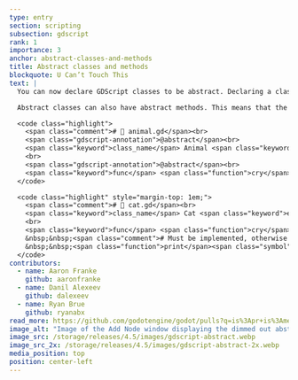 ```yaml
---
type: entry
section: scripting
subsection: gdscript
rank: 1
importance: 3
anchor: abstract-classes-and-methods
title: Abstract classes and methods
blockquote: U Can’t Touch This
text: |
  You can now declare GDScript classes to be abstract. Declaring a class abstract means that the class is not meant to be instantiated directly. That means that you can prevent instances of a class, let’s say, `Animal`, that doesn’t mean anything itself other than to be extended by "concrete" classes like `Cat` and `Dog`.

  Abstract classes can also have abstract methods. This means that the method must be implemented in any class that extends it.

  <code class="highlight">
    <span class="comment"># 📄 animal.gd</span><br>
    <span class="gdscript-annotation">@abstract</span><br>
    <span class="keyword">class_name</span> Animal <span class="keyword">extends</span> <span class="enginetype">Node</span><br>
    <br>
    <span class="gdscript-annotation">@abstract</span><br>
    <span class="keyword">func</span> <span class="function">cry</span><span class="symbol">() -></span> <span class="enginetype">void</span>
  </code>

  <code class="highlight" style="margin-top: 1em;">
    <span class="comment"># 📄 cat.gd</span><br>
    <span class="keyword">class_name</span> Cat <span class="keyword">extends</span> <span class="usertype">Animal</span><br>
    <br>
    <span class="keyword">func</span> <span class="function">cry</span><span class="symbol">() -></span> <span class="enginetype">void</span><span class="symbol">:</span><br>
    &nbsp;&nbsp;<span class="comment"># Must be implemented, otherwise an error will be thrown.</span><br>
    &nbsp;&nbsp;<span class="function">print</span><span class="symbol">(</span><span class="string">"Meow!"</span><span class="symbol">)</span>
  </code>
contributors:
  - name: Aaron Franke
    github: aaronfranke
  - name: Danil Alexeev
    github: dalexeev
  - name: Ryan Brue
    github: ryanabx
read_more: https://github.com/godotengine/godot/pulls?q=is%3Apr+is%3Amerged+67777+106409+107717
image_alt: "Image of the Add Node window displaying the dimmed out abstract Animal node, and its two extending classes Cat and Dog."
image_src: /storage/releases/4.5/images/gdscript-abstract.webp
image_src_2x: /storage/releases/4.5/images/gdscript-abstract-2x.webp
media_position: top
position: center-left
---
```

